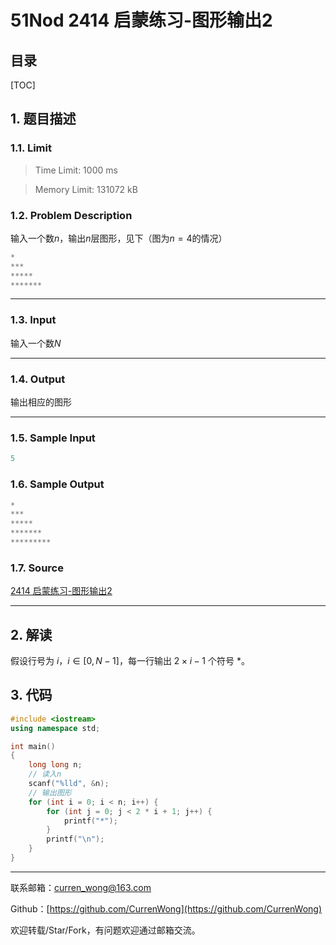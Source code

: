 51Nod 2414 启蒙练习-图形输出2
===

目录
---

[TOC]

## 1. 题目描述

### 1.1. Limit

>Time Limit: 1000 ms

>Memory Limit: 131072 kB

### 1.2. Problem Description

输入一个数$n$，输出$n$层图形，见下（图为$n=4$的情况）

```cpp
*
***
*****
*******
```

---

### 1.3. Input

输入一个数$N$

---

### 1.4. Output

输出相应的图形

---

### 1.5. Sample Input

```cpp
5
```

### 1.6. Sample Output

```cpp
*
***
*****
*******
*********
```

### 1.7. Source

[2414 启蒙练习-图形输出2](https://www.51nod.com/Challenge/Problem.html#problemId=2414)

---

## 2. 解读

假设行号为 $i$，$i \in [0, N-1]$，每一行输出 $2 \times i - 1$ 个符号 $*$。

## 3. 代码

```cpp
#include <iostream>
using namespace std;

int main()
{
    long long n;
    // 读入n
    scanf("%lld", &n);
    // 输出图形
    for (int i = 0; i < n; i++) {
        for (int j = 0; j < 2 * i + 1; j++) {
            printf("*");
        }
        printf("\n");
    }
}
```

---

联系邮箱：curren_wong@163.com

Github：[https://github.com/CurrenWong](https://github.com/CurrenWong)

欢迎转载/Star/Fork，有问题欢迎通过邮箱交流。
